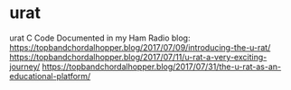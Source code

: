 # urat
urat C Code
Documented in my Ham Radio blog:
https://topbandchordalhopper.blog/2017/07/09/introducing-the-u-rat/
https://topbandchordalhopper.blog/2017/07/11/u-rat-a-very-exciting-journey/
https://topbandchordalhopper.blog/2017/07/31/the-u-rat-as-an-educational-platform/
